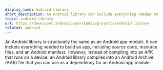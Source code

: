 ```yaml
---
display_name: Android Library
short_description: An Android library can include everything needed to build an app and can be used as a dependency in Android apps.
topic: android-library
url: https://developer.android.com/studio/projects/android-library
related: android
---
```

An Android library is structurally the same as an Android app module. It can include everything needed to build an app, including source code, resource files, and an Android manifest. However, instead of compiling into an APK that runs on a device, an Android library compiles into an Android Archive (AAR) file that you can use as a dependency for an Android app module.